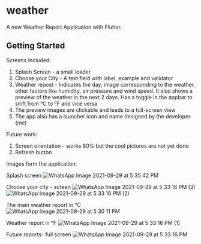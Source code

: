 # weather

A new Weather Report Application with Flutter.

## Getting Started

Screens Included: 
1. Splash Screen - a small loader 
2. Choose your City - A text field with label, example and validator
3. Weather repost - Indicates the day, image corresponding to the weather, other factors like humidity, air pressure and wind speed. It also shows a preview of the weather in the next 2 days. Has a toggle in the appbar to shift from °C to °F and vice versa
4. The preview images are clickable and leads to a full-screen view
5. The app also has a launcher icon and name designed by the developer (me)


Future work:
1. Screen orientation - works 80% but the cool pictures are not yet done
2. Refresh button


Images form the application: 

Splash screen 
![WhatsApp Image 2021-09-29 at 5 35 42 PM](https://user-images.githubusercontent.com/37563590/135302795-20b01368-6cfa-4d1c-a58b-4ee82e0b4a72.jpeg)


Choose your city - screen 
![WhatsApp Image 2021-09-29 at 5 33 16 PM (3)](https://user-images.githubusercontent.com/37563590/135302844-dbfe4194-5a62-4a0c-a754-0666f7222ff9.jpeg)
![WhatsApp Image 2021-09-29 at 5 33 16 PM (2)](https://user-images.githubusercontent.com/37563590/135302851-8eddb370-3cd2-429a-9fbf-ef873d088c72.jpeg)


The main weather report in °C
![WhatsApp Image 2021-09-29 at 5 30 11 PM](https://user-images.githubusercontent.com/37563590/135302900-558cc8fb-a176-4df0-ba9a-167ef247dd7b.jpeg)

Weather report in °F
![WhatsApp Image 2021-09-29 at 5 33 16 PM (1)](https://user-images.githubusercontent.com/37563590/135302937-bab9255a-1806-4c76-b55e-98c4dbf77cc2.jpeg)


Future reports- full screen
![WhatsApp Image 2021-09-29 at 5 33 16 PM](https://user-images.githubusercontent.com/37563590/135302992-cf02e693-9e0e-4adb-9eb5-9848163a2afe.jpeg)
